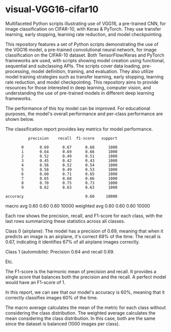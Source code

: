 # visual-VGG16-cifar10
Multifaceted Python scripts illustrating use of VGG16, a pre-trained CNN, for image classification on CIFAR-10, with Keras & PyTorch. They use transfer learning, early stopping, learning rate reduction, and model checkpointing.

This repository features a set of Python scripts demonstrating the use of the VGG16 model, a pre-trained convolutional neural network, for image classification on the CIFAR-10 dataset. Both TensorFlow/Keras and PyTorch frameworks are used, with scripts showing model creation using functional, sequential and subclassing APIs. The scripts cover data loading, pre-processing, model definition, training, and evaluation. They also utilize model training strategies such as transfer learning, early stopping, learning rate reduction, and model checkpointing. This repository aims to provide resources for those interested in deep learning, computer vision, and understanding the use of pre-trained models in different deep learning frameworks.

The performance of this toy model can be improved. For educational purposes, the model's overall performance and per-class performance are shown below.


The classification report provides key metrics for model performance.

              precision    recall  f1-score   support

           0       0.69      0.67      0.68      1000
           1       0.64      0.69      0.66      1000
           2       0.52      0.49      0.51      1000
           3       0.45      0.42      0.43      1000
           4       0.56      0.52      0.54      1000
           5       0.58      0.49      0.53      1000
           6       0.60      0.71      0.65      1000
           7       0.65      0.68      0.66      1000
           8       0.70      0.75      0.73      1000
           9       0.62      0.63      0.63      1000

    accuracy                           0.60     10000
   macro avg       0.60      0.60      0.60     10000
weighted avg       0.60      0.60      0.60     10000


Each row shows the precision, recall, and F1-score for each class, with the last rows summarizing these statistics across all classes.

Class 0 (airplane): The model has a precision of 0.69, meaning that when it predicts an image is an airplane, it's correct 69% of the time. 
The recall is 0.67, indicating it identifies 67% of all airplane images correctly.

Class 1 (automobile): Precision 0.64 and recall 0.69.

Etc.



The F1-score is the harmonic mean of precision and recall. It provides a single score that balances both the precision and the recall. A perfect model would have an F1-score of 1.

In this report, we can see that our model's accuracy is 60%, meaning that it correctly classifies images 60% of the time. 

The macro average calculates the mean of the metric for each class without considering the class distribution. 
The weighted average calculates the mean considering the class distribution. 
In this case, both are the same since the dataset is balanced (1000 images per class).
